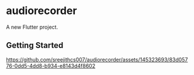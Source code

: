 # audiorecorder

A new Flutter project.

## Getting Started


https://github.com/sreejithcs007/audiorecorder/assets/145323693/83d05776-0dd5-4dd8-b934-e8143d4f8602



